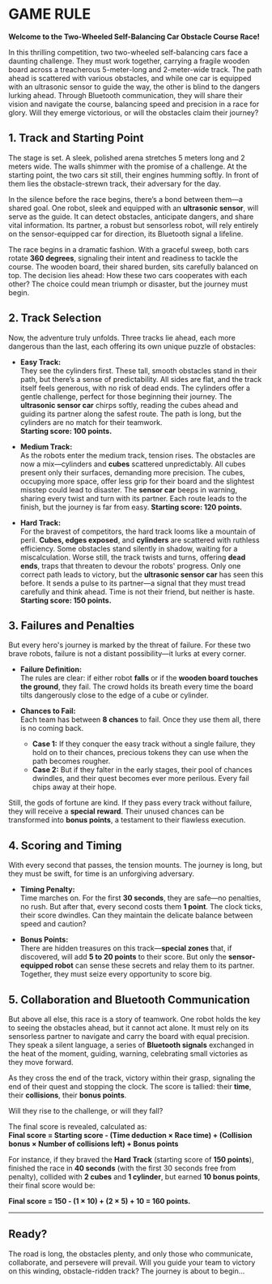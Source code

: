 # **GAME RULE**  
**Welcome to the Two-Wheeled Self-Balancing Car Obstacle Course Race!**

In this thrilling competition, two two-wheeled self-balancing cars face a daunting challenge. They must work together, carrying a fragile wooden board across a treacherous 5-meter-long and 2-meter-wide track. The path ahead is scattered with various obstacles, and while one car is equipped with an ultrasonic sensor to guide the way, the other is blind to the dangers lurking ahead. Through Bluetooth communication, they will share their vision and navigate the course, balancing speed and precision in a race for glory. Will they emerge victorious, or will the obstacles claim their journey?

## **1. Track and Starting Point**

The stage is set. A sleek, polished arena stretches 5 meters long and 2 meters wide. The walls shimmer with the promise of a challenge. At the starting point, the two cars sit still, their engines humming softly. In front of them lies the obstacle-strewn track, their adversary for the day.

In the silence before the race begins, there’s a bond between them—a shared goal. One robot, sleek and equipped with an **ultrasonic sensor**, will serve as the guide. It can detect obstacles, anticipate dangers, and share vital information. Its partner, a robust but sensorless robot, will rely entirely on the sensor-equipped car for direction, its Bluetooth signal a lifeline.

The race begins in a dramatic fashion. With a graceful sweep, both cars rotate **360 degrees**, signaling their intent and readiness to tackle the course. The wooden board, their shared burden, sits carefully balanced on top. The decision lies ahead: How these two cars cooperates with each other? The choice could mean triumph or disaster, but the journey must begin.

## **2. Track Selection**

Now, the adventure truly unfolds. Three tracks lie ahead, each more dangerous than the last, each offering its own unique puzzle of obstacles:

- **Easy Track:**  
  They see the cylinders first. These tall, smooth obstacles stand in their path, but there’s a sense of predictability. All sides are flat, and the track itself feels generous, with no risk of dead ends. The cylinders offer a gentle challenge, perfect for those beginning their journey. The **ultrasonic sensor car** chirps softly, reading the cubes ahead and guiding its partner along the safest route. The path is long, but the cylinders are no match for their teamwork.  
  **Starting score: 100 points.**

- **Medium Track:**  
  As the robots enter the medium track, tension rises. The obstacles are now a mix—cylinders and **cubes** scattered unpredictably. All cubes present only their surfaces, demanding more precision. The cubes, occupying more space, offer less grip for their board and the slightest misstep could lead to disaster. The **sensor car** beeps in warning, sharing every twist and turn with its partner. Each route leads to the finish, but the journey is far from easy.
  **Starting score: 120 points.**

- **Hard Track:**  
  For the bravest of competitors, the hard track looms like a mountain of peril. **Cubes, edges exposed**, and **cylinders** are scattered with ruthless efficiency. Some obstacles stand silently in shadow, waiting for a miscalculation. Worse still, the track twists and turns, offering **dead ends**, traps that threaten to devour the robots' progress. Only one correct path leads to victory, but the **ultrasonic sensor car** has seen this before. It sends a pulse to its partner—a signal that they must tread carefully and think ahead. Time is not their friend, but neither is haste.  
  **Starting score: 150 points.**

## **3. Failures and Penalties**

But every hero's journey is marked by the threat of failure. For these two brave robots, failure is not a distant possibility—it lurks at every corner.

- **Failure Definition:**  
  The rules are clear: if either robot **falls** or if the **wooden board touches the ground**, they fail. The crowd holds its breath every time the board tilts dangerously close to the edge of a cube or cylinder.

- **Chances to Fail:**  
  Each team has between **8 chances** to fail. Once they use them all, there is no coming back.

    - **Case 1:** If they conquer the easy track without a single failure, they hold on to their chances, precious tokens they can use when the path becomes rougher.
    - **Case 2:** But if they falter in the early stages, their pool of chances dwindles, and their quest becomes ever more perilous. Every fail chips away at their hope.

Still, the gods of fortune are kind. If they pass every track without failure, they will receive a **special reward**. Their unused chances can be transformed into **bonus points**, a testament to their flawless execution.

## **4. Scoring and Timing**

With every second that passes, the tension mounts. The journey is long, but they must be swift, for time is an unforgiving adversary.

- **Timing Penalty:**  
  Time marches on. For the first **30 seconds**, they are safe—no penalties, no rush. But after that, every second costs them **1 point**. The clock ticks, their score dwindles. Can they maintain the delicate balance between speed and caution?

- **Bonus Points:**  
  There are hidden treasures on this track—**special zones** that, if discovered, will add **5 to 20 points** to their score. But only the **sensor-equipped robot** can sense these secrets and relay them to its partner. Together, they must seize every opportunity to score big.

## **5. Collaboration and Bluetooth Communication**

But above all else, this race is a story of teamwork. One robot holds the key to seeing the obstacles ahead, but it cannot act alone. It must rely on its sensorless partner to navigate and carry the board with equal precision. They speak a silent language, a series of **Bluetooth signals** exchanged in the heat of the moment, guiding, warning, celebrating small victories as they move forward.

As they cross the end of the track, victory within their grasp, signaling the end of their quest and stopping the clock. The score is tallied: their **time**, their **collisions**, their **bonus points**.

Will they rise to the challenge, or will they fall?

The final score is revealed, calculated as:  
**Final score = Starting score - (Time deduction × Race time) + (Collision bonus × Number of collisions left) + Bonus points**

For instance, if they braved the **Hard Track** (starting score of **150 points**), finished the race in **40 seconds** (with the first 30 seconds free from penalty), collided with **2 cubes** and **1 cylinder**, but earned **10 bonus points**, their final score would be:

**Final score = 150 - (1 × 10) + (2 × 5) + 10 = 160 points.**

---

## **Ready?**

The road is long, the obstacles plenty, and only those who communicate, collaborate, and persevere will prevail. Will you guide your team to victory on this winding, obstacle-ridden track? The journey is about to begin…
